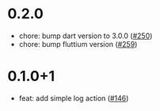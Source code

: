 # 0.2.0

- chore: bump dart version to 3.0.0 ([#250](https://github.com/wolfenrain/fluttium/issues/250))
- chore: bump fluttium version ([#259](https://github.com/wolfenrain/fluttium/issues/259))

# 0.1.0+1

- feat: add simple log action ([#146](https://github.com/wolfenrain/fluttium/issues/146))
